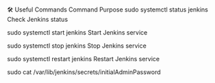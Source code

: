 🛠 Useful Commands
Command	Purpose
sudo systemctl status jenkins	Check Jenkins status

sudo systemctl start jenkins	Start Jenkins service



sudo systemctl stop jenkins	Stop Jenkins service



sudo systemctl restart jenkins	Restart Jenkins service

sudo cat /var/lib/jenkins/secrets/initialAdminPassword
